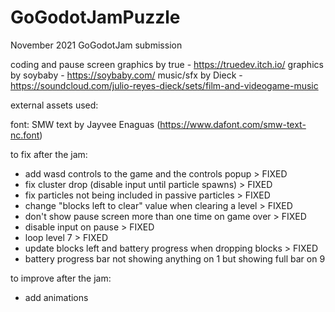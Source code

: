 # GoGodotJamPuzzle
November 2021 GoGodotJam submission

coding and pause screen graphics by true - https://truedev.itch.io/
graphics by soybaby - https://soybaby.com/
music/sfx by Dieck - https://soundcloud.com/julio-reyes-dieck/sets/film-and-videogame-music

external assets used:

font: SMW text by Jayvee Enaguas (https://www.dafont.com/smw-text-nc.font)

to fix after the jam:
 - add wasd controls to the game and the controls popup > FIXED
 - fix cluster drop (disable input until particle spawns) > FIXED
 - fix particles not being included in passive particles > FIXED
 - change "blocks left to clear" value when clearing a level > FIXED
 - don't show pause screen more than one time on game over > FIXED
 - disable input on pause > FIXED
 - loop level 7 > FIXED
 - update blocks left and battery progress when dropping blocks > FIXED
 - battery progress bar not showing anything on 1 but showing full bar on 9
 
to improve after the jam:
 - add animations